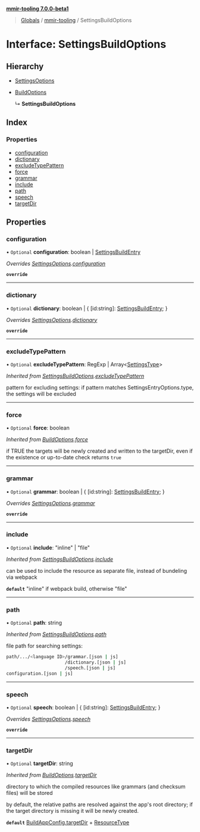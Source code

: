 **[mmir-tooling 7.0.0-beta1](../README.md)**

> [Globals](../README.md) / [mmir-tooling](../modules/mmir_tooling.md) / SettingsBuildOptions

# Interface: SettingsBuildOptions

## Hierarchy

* [SettingsOptions](mmir_tooling.settingsoptions.md)

* [BuildOptions](mmir_tooling.buildoptions.md)

  ↳ **SettingsBuildOptions**

## Index

### Properties

* [configuration](mmir_tooling.settingsbuildoptions.md#configuration)
* [dictionary](mmir_tooling.settingsbuildoptions.md#dictionary)
* [excludeTypePattern](mmir_tooling.settingsbuildoptions.md#excludetypepattern)
* [force](mmir_tooling.settingsbuildoptions.md#force)
* [grammar](mmir_tooling.settingsbuildoptions.md#grammar)
* [include](mmir_tooling.settingsbuildoptions.md#include)
* [path](mmir_tooling.settingsbuildoptions.md#path)
* [speech](mmir_tooling.settingsbuildoptions.md#speech)
* [targetDir](mmir_tooling.settingsbuildoptions.md#targetdir)

## Properties

### configuration

• `Optional` **configuration**: boolean \| [SettingsBuildEntry](mmir_tooling.settingsbuildentry.md)

*Overrides [SettingsOptions](mmir_tooling.settingsoptions.md).[configuration](mmir_tooling.settingsoptions.md#configuration)*

**`override`** 

___

### dictionary

• `Optional` **dictionary**: boolean \| { [id:string]: [SettingsBuildEntry](mmir_tooling.settingsbuildentry.md);  }

*Overrides [SettingsOptions](mmir_tooling.settingsoptions.md).[dictionary](mmir_tooling.settingsoptions.md#dictionary)*

**`override`** 

___

### excludeTypePattern

• `Optional` **excludeTypePattern**: RegExp \| Array<[SettingsType](../modules/mmir_tooling.md#settingstype)\>

*Inherited from [SettingsBuildOptions](mmir_tooling.settingsbuildoptions.md).[excludeTypePattern](mmir_tooling.settingsbuildoptions.md#excludetypepattern)*

pattern for excluding settings:
if pattern matches SettingsEntryOptions.type, the settings will be excluded

___

### force

• `Optional` **force**: boolean

*Inherited from [BuildOptions](mmir_tooling.buildoptions.md).[force](mmir_tooling.buildoptions.md#force)*

if TRUE the targets will be newly created and written to the targetDir,
even if the existence or up-to-date check returns `true`

___

### grammar

• `Optional` **grammar**: boolean \| { [id:string]: [SettingsBuildEntry](mmir_tooling.settingsbuildentry.md);  }

*Overrides [SettingsOptions](mmir_tooling.settingsoptions.md).[grammar](mmir_tooling.settingsoptions.md#grammar)*

**`override`** 

___

### include

• `Optional` **include**: \"inline\" \| \"file\"

*Inherited from [SettingsBuildOptions](mmir_tooling.settingsbuildoptions.md).[include](mmir_tooling.settingsbuildoptions.md#include)*

can be used to include the resource as separate file, instead of bundeling via webpack

**`default`** "inline" if webpack build, otherwise "file"

___

### path

• `Optional` **path**: string

*Inherited from [SettingsBuildOptions](mmir_tooling.settingsbuildoptions.md).[path](mmir_tooling.settingsbuildoptions.md#path)*

file path for searching settings:
```bash
path/.../<language ID>/grammar.[json | js]
                      /dictionary.[json | js]
                      /speech.[json | js]
configuration.[json | js]
```

___

### speech

• `Optional` **speech**: boolean \| { [id:string]: [SettingsBuildEntry](mmir_tooling.settingsbuildentry.md);  }

*Overrides [SettingsOptions](mmir_tooling.settingsoptions.md).[speech](mmir_tooling.settingsoptions.md#speech)*

**`override`** 

___

### targetDir

• `Optional` **targetDir**: string

*Inherited from [BuildOptions](mmir_tooling.buildoptions.md).[targetDir](mmir_tooling.buildoptions.md#targetdir)*

directory to which the compiled resources like grammars (and checksum files) will be stored

by default, the relative paths are resolved against the app's root directory;
if the target directory is missing it will be newly created.

**`default`** [BuildAppConfig.targetDir](mmir_tooling.buildappconfig.md#targetdir) + [ResourceType](../modules/mmir_tooling.md#resourcetype)
